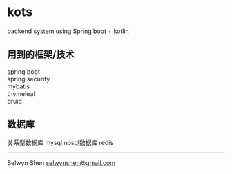 # kots
backend system using Spring boot + kotlin

## 用到的框架/技术
spring boot<br/>
spring security<br/>
mybatis<br/>
thymeleaf<br/>
druid<br/>


## 数据库
关系型数据库 mysql
nosql数据库  redis

------------------

Selwyn Shen
selwynshen@gmail.com
